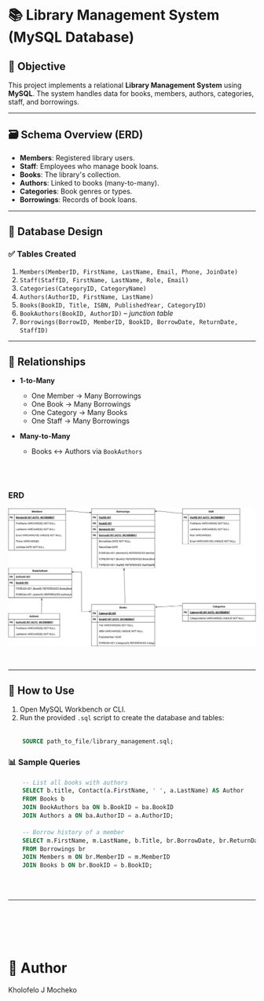 # 📚 Library Management System (MySQL Database)

## 🎯 Objective
This project implements a relational **Library Management System** using **MySQL**. The system handles data for books, members, authors, categories, staff, and borrowings.

---

## 🗃️ Schema Overview (ERD)

- **Members**: Registered library users.
- **Staff**: Employees who manage book loans.
- **Books**: The library's collection.
- **Authors**: Linked to books (many-to-many).
- **Categories**: Book genres or types.
- **Borrowings**: Records of book loans.

---

## 📑 Database Design

### ✅ Tables Created

1. `Members(MemberID, FirstName, LastName, Email, Phone, JoinDate)`
2. `Staff(StaffID, FirstName, LastName, Role, Email)`
3. `Categories(CategoryID, CategoryName)`
4. `Authors(AuthorID, FirstName, LastName)`
5. `Books(BookID, Title, ISBN, PublishedYear, CategoryID)`
6. `BookAuthors(BookID, AuthorID)` – _junction table_
7. `Borrowings(BorrowID, MemberID, BookID, BorrowDate, ReturnDate, StaffID)`

---

## 🧱 Relationships

- **1-to-Many**
  - One Member → Many Borrowings
  - One Book → Many Borrowings
  - One Category → Many Books
  - One Staff → Many Borrowings

- **Many-to-Many**
  - Books ↔ Authors via `BookAuthors`

<br>
<br>

### ERD

![ERD Diagram](lms_erd.jpg)

<br>

---

## 📂 How to Use

1. Open MySQL Workbench or CLI.
2. Run the provided `.sql` script to create the database and tables:

```sql

    SOURCE path_to_file/library_management.sql;

```


### 📊 Sample Queries

```sql    
    -- List all books with authors
    SELECT b.title, Contact(a.FirstName, ' ', a.LastName) AS Author
    FROM Books b
    JOIN BookAuthors ba ON b.BookID = ba.BookID
    JOIN Authors a ON ba.AuthorID = a.AuthorID;

    -- Borrow history of a member
    SELECT m.FirstName, m.LastName, b.Title, br.BorrowDate, br.ReturnDate
    FROM Borrowings br
    JOIN Members m ON br.MemberID = m.MemberID
    JOIN Books b ON br.BookID = b.BookID;
```

<br>
<br>

---

<br>
<br>
<br>
<br>

# 📌 Author

Kholofelo J Mocheko